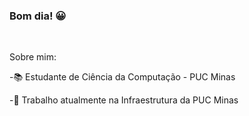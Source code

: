 ### Bom dia! 😀

&nbsp;

Sobre mim:



-📚 Estudante de Ciência da Computação - PUC Minas

-🏫 Trabalho atualmente na Infraestrutura da PUC Minas
